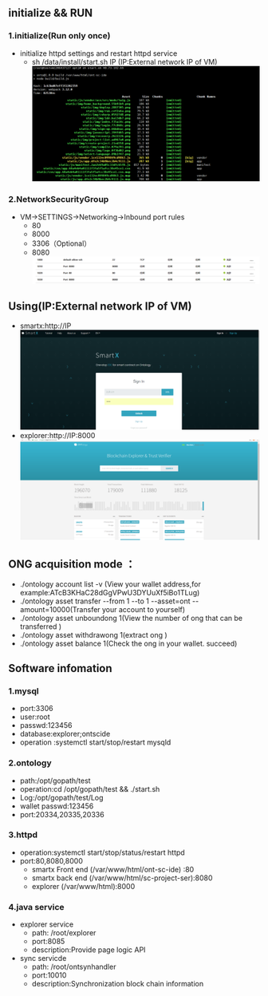 ## initialize && RUN
### 1.initialize(Run only once)
* initialize httpd settings and restart httpd service
  * sh /data/install/start.sh IP (IP:External network IP of VM)
  ![avatar](azure_image/initialize.png)

### 2.NetworkSecurityGroup
* VM->SETTINGS->Networking->Inbound port rules
  * 80
  * 8000
  * 3306（Optional）
  * 8080
  ![avatar](azure_image/securityGroup.png)

## Using(IP:External network IP of VM)
* smartx:http://IP
 ![avatar](azure_image/smartx.png)
* explorer:http://IP:8000
 ![avatar](azure_image/explorer.png)
 
## ONG acquisition mode ：
* ./ontology account list -v (View your wallet address,for example:ATcB3KHaC28dGgVPwU3DYUuXf5iBo1TLug)
* ./ontology asset transfer --from 1 --to 1 --asset=ont --amount=10000(Transfer your account to yourself)
* ./ontology asset unboundong 1(View the number of ong that can be transferred )
* ./ontology asset withdrawong 1(extract ong )
* ./ontology asset balance 1(Check the ong in your wallet. succeed)

## Software infomation
### 1.mysql
* port:3306
* user:root
* passwd:123456
* database:explorer;ontscide
* operation :systemctl start/stop/restart mysqld

### 2.ontology
* path:/opt/gopath/test
* operation:cd /opt/gopath/test && ./start.sh
* Log:/opt/gopath/test/Log
* wallet passwd:123456
* port:20334,20335,20336

### 3.httpd
* operation:systemctl start/stop/status/restart httpd
* port:80,8080,8000
  * smartx Front end (/var/www/html/ont-sc-ide) :80
  * smartx back end  (/var/www/html/sc-project-ser):8080
  * explorer  (/var/www/html):8000 

### 4.java service
* explorer service 
  * path: /root/explorer 
  * port:8085
  * description:Provide page logic API 
* sync servicde 
  * path: /root/ontsynhandler 
  * port:10010
  * description:Synchronization block chain information
